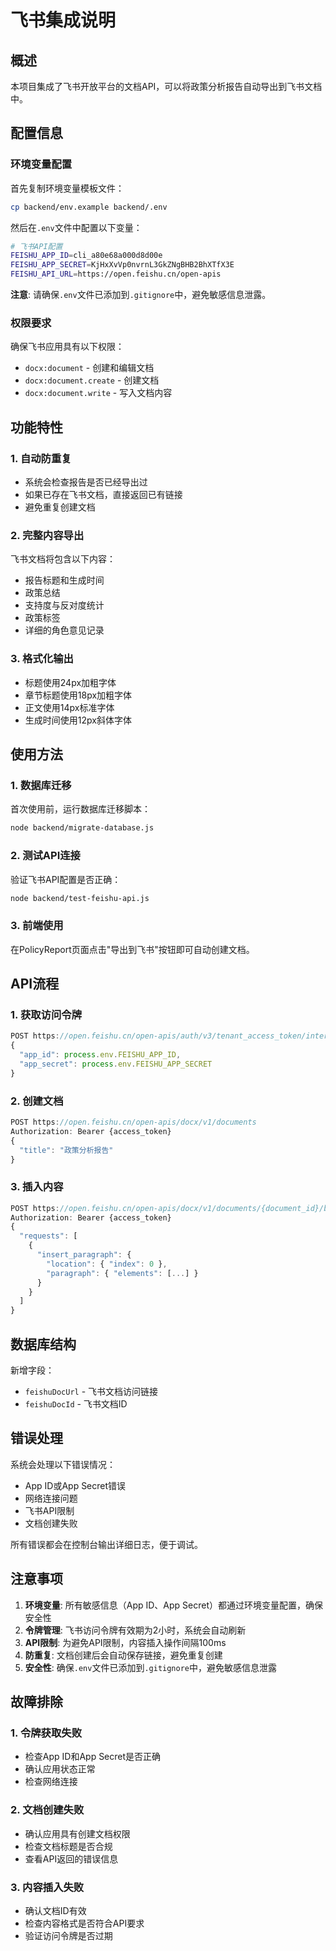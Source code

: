 # 飞书集成说明

## 概述

本项目集成了飞书开放平台的文档API，可以将政策分析报告自动导出到飞书文档中。

## 配置信息

### 环境变量配置

首先复制环境变量模板文件：
```bash
cp backend/env.example backend/.env
```

然后在`.env`文件中配置以下变量：

```bash
# 飞书API配置
FEISHU_APP_ID=cli_a80e68a000d8d00e
FEISHU_APP_SECRET=KjHxXvVp0nvrnL3GkZNgBHB2BhXTfX3E
FEISHU_API_URL=https://open.feishu.cn/open-apis
```

**注意**: 请确保`.env`文件已添加到`.gitignore`中，避免敏感信息泄露。

### 权限要求

确保飞书应用具有以下权限：
- `docx:document` - 创建和编辑文档
- `docx:document.create` - 创建文档
- `docx:document.write` - 写入文档内容

## 功能特性

### 1. 自动防重复
- 系统会检查报告是否已经导出过
- 如果已存在飞书文档，直接返回已有链接
- 避免重复创建文档

### 2. 完整内容导出
飞书文档将包含以下内容：
- 报告标题和生成时间
- 政策总结
- 支持度与反对度统计
- 政策标签
- 详细的角色意见记录

### 3. 格式化输出
- 标题使用24px加粗字体
- 章节标题使用18px加粗字体
- 正文使用14px标准字体
- 生成时间使用12px斜体字体

## 使用方法

### 1. 数据库迁移
首次使用前，运行数据库迁移脚本：
```bash
node backend/migrate-database.js
```

### 2. 测试API连接
验证飞书API配置是否正确：
```bash
node backend/test-feishu-api.js
```

### 3. 前端使用
在PolicyReport页面点击"导出到飞书"按钮即可自动创建文档。

## API流程

### 1. 获取访问令牌
```javascript
POST https://open.feishu.cn/open-apis/auth/v3/tenant_access_token/internal
{
  "app_id": process.env.FEISHU_APP_ID,
  "app_secret": process.env.FEISHU_APP_SECRET
}
```

### 2. 创建文档
```javascript
POST https://open.feishu.cn/open-apis/docx/v1/documents
Authorization: Bearer {access_token}
{
  "title": "政策分析报告"
}
```

### 3. 插入内容
```javascript
POST https://open.feishu.cn/open-apis/docx/v1/documents/{document_id}/blocks/batch_update
Authorization: Bearer {access_token}
{
  "requests": [
    {
      "insert_paragraph": {
        "location": { "index": 0 },
        "paragraph": { "elements": [...] }
      }
    }
  ]
}
```

## 数据库结构

新增字段：
- `feishuDocUrl` - 飞书文档访问链接
- `feishuDocId` - 飞书文档ID

## 错误处理

系统会处理以下错误情况：
- App ID或App Secret错误
- 网络连接问题
- 飞书API限制
- 文档创建失败

所有错误都会在控制台输出详细日志，便于调试。

## 注意事项

1. **环境变量**: 所有敏感信息（App ID、App Secret）都通过环境变量配置，确保安全性
2. **令牌管理**: 飞书访问令牌有效期为2小时，系统会自动刷新
3. **API限制**: 为避免API限制，内容插入操作间隔100ms
4. **防重复**: 文档创建后会自动保存链接，避免重复创建
5. **安全性**: 确保`.env`文件已添加到`.gitignore`中，避免敏感信息泄露

## 故障排除

### 1. 令牌获取失败
- 检查App ID和App Secret是否正确
- 确认应用状态正常
- 检查网络连接

### 2. 文档创建失败
- 确认应用具有创建文档权限
- 检查文档标题是否合规
- 查看API返回的错误信息

### 3. 内容插入失败
- 确认文档ID有效
- 检查内容格式是否符合API要求
- 验证访问令牌是否过期 